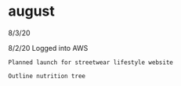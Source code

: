 # august



8/3/20


8/2/20
    Logged into AWS
    
    Planned launch for streetwear lifestyle website
    
    Outline nutrition tree


